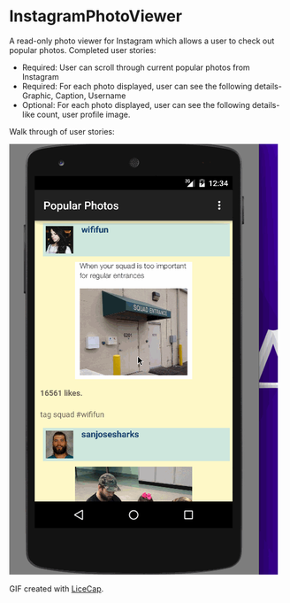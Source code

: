 # InstagramPhotoViewer
A read-only photo viewer for Instagram which allows a user to check out popular photos.
Completed user stories:
- Required: User can scroll through current popular photos from Instagram
- Required: For each photo displayed, user can see the following details- Graphic, Caption, Username
- Optional: For each photo displayed, user can see the following details- like count, user profile image.

Walk through of user stories:

![Video Walkthrough](InstagramPhotoViewer.gif)

GIF created with [LiceCap](http://www.cockos.com/licecap/).
